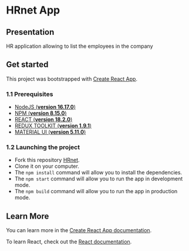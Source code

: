 # HRnet App


## Presentation

HR application allowing to list the employees in the company

## Get started

This project was bootstrapped with [Create React App](https://github.com/facebook/create-react-app).

### 1.1 Prerequisites

- [NodeJS (**version 16.17.0**)](https://nodejs.org/en/)
- [NPM (**version 8.15.0**)](https://www.npmjs.com/)
- [REACT (**version 18.2.0**)](https://en.reactjs.org/)
- [REDUX TOOLKIT (**version 1.9.1**)](https://redux-toolkit.js.org/)
- [MATERIAL UI (**version 5.11.0**)](https://mui.com/)

### 1.2 Launching the project

- Fork this repository [HRnet](https://github.com/Axda-Web/HRnet).
- Clone it on your computer.
- The `npm install` command will allow you to install the dependencies.
- The `npm start` command will allow you to run the app in development mode.
- The `npm build` command will allow you to run the app in production mode.


## Learn More

You can learn more in the [Create React App documentation](https://facebook.github.io/create-react-app/docs/getting-started).

To learn React, check out the [React documentation](https://reactjs.org/).
